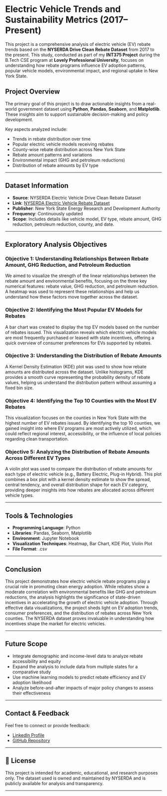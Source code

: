 # Electric Vehicle Trends and Sustainability Metrics (2017–Present)

This project is a comprehensive analysis of electric vehicle (EV) rebate trends based on the **NYSERDA Drive Clean Rebate Dataset** from 2017 to the present. This study, conducted as part of my **INT375 Project** during the B.Tech CSE program at **Lovely Professional University**, focuses on understanding how rebate programs influence EV adoption patterns, popular vehicle models, environmental impact, and regional uptake in New York State.

## Project Overview

The primary goal of this project is to draw actionable insights from a real-world government dataset using **Python**, **Pandas**, **Seaborn**, and **Matplotlib**. These insights aim to support sustainable decision-making and policy development.

Key aspects analyzed include:

- Trends in rebate distribution over time  
- Popular electric vehicle models receiving rebates  
- County-wise rebate distribution across New York State  
- Rebate amount patterns and variations  
- Environmental impact (GHG and petroleum reductions)  
- Distribution of rebate amounts by EV type  

---

## Dataset Information

- **Source**: NYSERDA Electric Vehicle Drive Clean Rebate Dataset  
- **Link**: [NYSERDA Electric Vehicle Rebate Dataset](https://catalog.data.gov/dataset/nyserda-electric-vehicle-drive-clean-rebate-data-beginning-2017)  
- **Publisher**: New York State Energy Research and Development Authority  
- **Frequency**: Continuously updated  
- **Scope**: Includes details like vehicle model, EV type, rebate amount, GHG reduction, petroleum reduction, county, and date.

---

## Exploratory Analysis Objectives

### Objective 1: Understanding Relationships Between Rebate Amount, GHG Reduction, and Petroleum Reduction
We aimed to visualize the strength of the linear relationships between the rebate amount and environmental benefits, focusing on the three key numerical features: rebate value, GHG reduction, and petroleum reduction. A heatmap was used to represent these relationships and help us understand how these factors move together across the dataset.

### Objective 2: Identifying the Most Popular EV Models for Rebates
A bar chart was created to display the top EV models based on the number of rebates issued. This visualization reveals which electric vehicle models are most frequently purchased or leased with state incentives, offering a quick overview of consumer preferences for EVs supported by rebates.

### Objective 3: Understanding the Distribution of Rebate Amounts
A Kernel Density Estimation (KDE) plot was used to show how rebate amounts are distributed across the dataset. Unlike histograms, KDE provides a smooth curve representing the probability density of rebate values, helping us understand the distribution pattern without assuming a fixed bin size.

### Objective 4: Identifying the Top 10 Counties with the Most EV Rebates
This visualization focuses on the counties in New York State with the highest number of EV rebates issued. By identifying the top 10 counties, we gained insight into where EV programs are most actively utilized, which could reflect regional interest, accessibility, or the influence of local policies regarding clean transportation.

### Objective 5: Analyzing the Distribution of Rebate Amounts Across Different EV Types
A violin plot was used to compare the distribution of rebate amounts for each type of electric vehicle (e.g., Battery Electric, Plug-in Hybrid). This plot combines a box plot with a kernel density estimate to show the spread, central tendency, and overall distribution shape for each EV category, providing deeper insights into how rebates are allocated across different vehicle types.

---

## Tools & Technologies

- **Programming Language**: Python  
- **Libraries**: Pandas, Seaborn, Matplotlib  
- **Environment**: Jupyter Notebook  
- **Visualization Techniques**: Heatmap, Bar Chart, KDE Plot, Violin Plot  
- **File Format**: .csv  

---

## Conclusion

This project demonstrates how electric vehicle rebate programs play a crucial role in promoting clean energy adoption. While rebates show a moderate correlation with environmental benefits like GHG and petroleum reductions, the analysis highlights the significance of state-driven incentives in accelerating the growth of electric vehicle adoption. Through effective data visualizations, the project sheds light on EV adoption trends, consumer preferences, and the distribution of rebates across New York counties. The NYSERDA dataset proves invaluable in understanding how incentives shape the market for electric vehicles.

---

## Future Scope

- Integrate demographic and income-level data to analyze rebate accessibility and equity  
- Expand the analysis to include data from multiple states for a comparative study  
- Use machine learning models to predict rebate efficiency and EV adoption likelihood  
- Analyze before-and-after impacts of major policy changes to assess their effectiveness  

---

##  Contact & Feedback

Feel free to connect or provide feedback:

- [LinkedIn Profile](http://linkedin.com/posts/mayank-g22_electricvehicles-datascience-pythonproject-activity-7316328360727457792-1lPZ/?utm_source=social_share_send&utm_medium=member_desktop_web&rcm=ACoAAEYqqRkBTCzQDjh2NtMegA8m5n7lL8xnPWs)  
- [GitHub Repository](https://github.com/mayank2295/EV-Trends-and-Sustainability-Analysis)

---

## 📄 License

This project is intended for academic, educational, and research purposes only. The dataset used is owned and maintained by NYSERDA and is publicly available for analysis and transparency.

---

